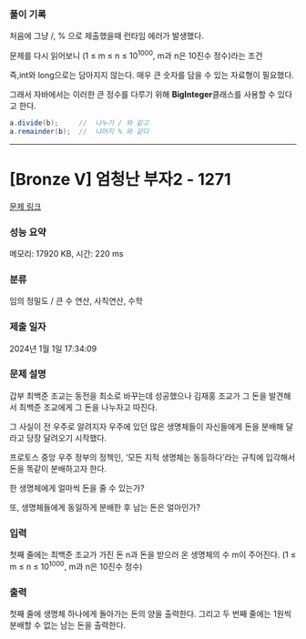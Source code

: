 ### 풀이 기록
<p>처음에 그냥 /, % 으로 제출했을때 런타임 에러가 발생했다.</p>
<p>문제를 다시 읽어보니 (1 ≤ m ≤ n ≤ 10<sup>1000</sup>, m과 n은 10진수 정수)라는 조건</p>
<p>즉,int와 long으로는 담아지지 않는다. 매우 큰 숫자를 담을 수 있는 자료형이 필요했다.</p>
<p>그래서 자바에서는 이러한 큰 정수를 다루기 위해 <b>BigInteger</b>클래스를 사용할 수 있다고 한다.</p>

```java
a.divide(b);     //  나누기 / 와 같고 
a.remainder(b);  //  나머지 % 와 같다
```
---
# [Bronze V] 엄청난 부자2 - 1271 

[문제 링크](https://www.acmicpc.net/problem/1271) 

### 성능 요약

메모리: 17920 KB, 시간: 220 ms

### 분류

임의 정밀도 / 큰 수 연산, 사칙연산, 수학

### 제출 일자

2024년 1월 1일 17:34:09

### 문제 설명

<p>갑부 최백준 조교는 동전을 최소로 바꾸는데 성공했으나 김재홍 조교가 그 돈을 발견해서 최백준 조교에게 그 돈을 나누자고 따진다.</p>

<p>그 사실이 전 우주로 알려지자 우주에 있던 많은 생명체들이 자신들에게 돈을 분배해 달라고 당장 달려오기 시작했다.</p>

<p>프로토스 중앙 우주 정부의 정책인, ‘모든 지적 생명체는 동등하다’라는 규칙에 입각해서 돈을 똑같이 분배하고자 한다.</p>

<p>한 생명체에게 얼마씩 돈을 줄 수 있는가?</p>

<p>또, 생명체들에게 동일하게 분배한 후 남는 돈은 얼마인가?</p>

### 입력 

 <p>첫째 줄에는 최백준 조교가 가진 돈 n과 돈을 받으러 온 생명체의 수 m이 주어진다. (1 ≤ m ≤ n ≤ 10<sup>1000</sup>, m과 n은 10진수 정수)</p>

### 출력 

 <p>첫째 줄에 생명체 하나에게 돌아가는 돈의 양을 출력한다. 그리고 두 번째 줄에는 1원씩 분배할 수 없는 남는 돈을 출력한다.</p>
